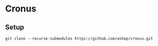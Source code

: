 # Cronus

## Setup

```shell
git clone --recurse-submodules https://github.com/ashep/cronus.git
```

